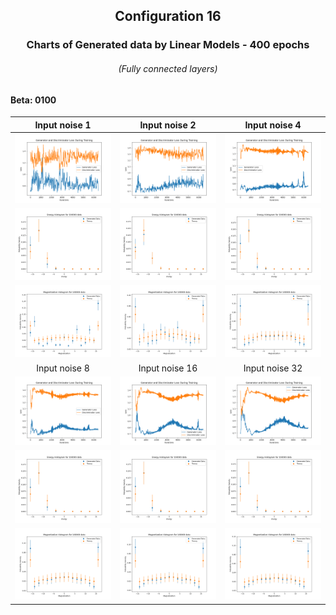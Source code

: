 <h2  align="center">Configuration 16</h2>

<h3 align="center">Charts of Generated data by Linear Models - 400 epochs</h3> <h6 align="center">(Fully connected layers)</h6>

<h4>Beta: 0100</h4>

|                             Input noise 1                             |                          Input noise 2                          |                            Input noise 4                             |
|:---------------------------------------------------------------------:|:---------------------------------------------------------------:|:--------------------------------------------------------------------:|
|         ![](outIsingData/s0100_x016/16-s0100[1]/Training.png)         |      ![](outIsingData/s0100_x016/16-s0100[2]/Training.png)          |        ![](outIsingData/s0100_x016/16-s0100[4]/Training.png)         |
| ![](outIsingData/s0100_x016/16-s0100[1]/EnergyHistogramWithError.png) |    ![](outIsingData/s0100_x016/16-s0100[2]/EnergyHistogramWithError.png)     |     ![](outIsingData/s0100_x016/16-s0100[4]/EnergyHistogramWithError.png)     |
|  ![](outIsingData/s0100_x016/16-s0100[1]/MagnetizationHistogramWithError.png)  | ![](outIsingData/s0100_x016/16-s0100[2]/MagnetizationHistogramWithError.png)  | ![](outIsingData/s0100_x016/16-s0100[4]/MagnetizationHistogramWithError.png)  |
|                             Input noise 8                             |                         Input noise 16                          |                            Input noise 32                            |
|         ![](outIsingData/s0100_x016/16-s0100[8]/Training.png)         |       ![](outIsingData/s0100_x016/16-s0100[16]/Training.png)        |        ![](outIsingData/s0100_x016/16-s0100[32]/Training.png)        |
|     ![](outIsingData/s0100_x016/16-s0100[8]/EnergyHistogramWithError.png)      |    ![](outIsingData/s0100_x016/16-s0100[16]/EnergyHistogramWithError.png)     |    ![](outIsingData/s0100_x016/16-s0100[32]/EnergyHistogramWithError.png)     |
|  ![](outIsingData/s0100_x016/16-s0100[8]/MagnetizationHistogramWithError.png)  | ![](outIsingData/s0100_x016/16-s0100[16]/MagnetizationHistogramWithError.png) | ![](outIsingData/s0100_x016/16-s0100[32]/MagnetizationHistogramWithError.png) |

<br>
<br>